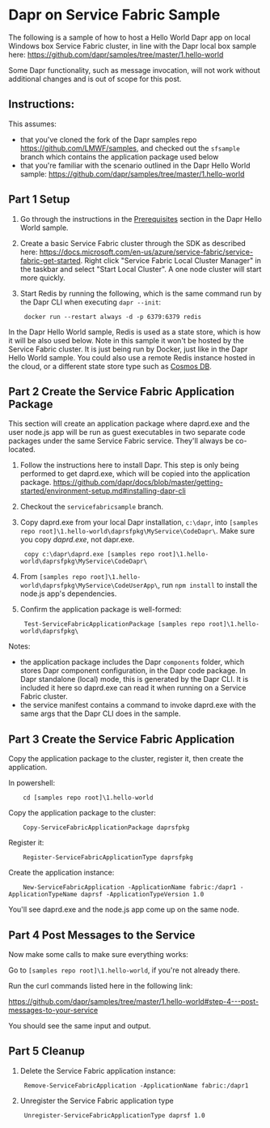 # Dapr on Service Fabric Sample
The following is a sample of how to host a Hello World Dapr app on local Windows box Service Fabric cluster, in line with the Dapr local box sample here:
https://github.com/dapr/samples/tree/master/1.hello-world
 
Some Dapr functionality, such as message invocation, will not work without additional changes and is out of scope for this post.
 
## Instructions:
 
This assumes:
- that you've cloned the fork of the Dapr samples repo https://github.com/LMWF/samples, and checked out the `sfsample` branch which contains the application package used below
- that you're familiar with the scenario outlined in the Dapr Hello World sample: https://github.com/dapr/samples/tree/master/1.hello-world
 
## Part 1 Setup
1. Go through the instructions in the [Prerequisites](https://github.com/dapr/samples/tree/master/1.hello-world#prerequisites) section in the Dapr Hello World sample.
 
2. Create a basic Service Fabric cluster through the SDK as described here: https://docs.microsoft.com/en-us/azure/service-fabric/service-fabric-get-started.  Right click "Service Fabric Local Cluster Manager" in the taskbar and select "Start Local Cluster".  A one node cluster will start more quickly.
 
3. Start Redis by running the following, which is the same command run by the Dapr CLI when executing `dapr --init`: 
    
        docker run --restart always -d -p 6379:6379 redis
 

In the Dapr Hello World sample, Redis is used as a state store, which is how it will be also used below.  Note in this sample it won't be hosted by the Service Fabric cluster.  It is just being run by Docker, just like in the Dapr Hello World sample.  You could also use a remote Redis instance hosted in the cloud, or a different state store type such as [Cosmos DB](https://github.com/dapr/docs/blob/master/howto/setup-state-store/setup-azure-cosmosdb.md).
 
 
## Part 2 Create the Service Fabric Application Package
 
This section will create an application package where daprd.exe and the user node.js app will be run as guest executables in two separate code packages under the same Service Fabric service.  They'll always be co-located.
 
1. Follow the instructions here to install Dapr.  This step is only being performed to get daprd.exe, which will be copied into the application package.
https://github.com/dapr/docs/blob/master/getting-started/environment-setup.md#installing-dapr-cli

2. Checkout the `servicefabricsample` branch.

3. Copy daprd.exe from your local Dapr installation, `c:\dapr`, into `[samples repo root]\1.hello-world\daprsfpkg\MyService\CodeDapr\`.  Make sure you copy _daprd.exe_, not dapr.exe.

        copy c:\dapr\daprd.exe [samples repo root]\1.hello-world\daprsfpkg\MyService\CodeDapr\

4. From `[samples repo root]\1.hello-world\daprsfpkg\MyService\CodeUserApp\`, run `npm install` to install the node.js app's dependencies.
 
5. Confirm the application package is well-formed:

        Test-ServiceFabricApplicationPackage [samples repo root]\1.hello-world\daprsfpkg\

Notes:
- the application package includes the Dapr `components` folder, which stores Dapr component configuration, in the Dapr code package.  In Dapr standalone (local) mode, this is generated by the Dapr CLI. It is included it here so daprd.exe can read it when running on a Service Fabric cluster.
 - the service manifest contains a command to invoke daprd.exe with the same args that the Dapr CLI does in the sample.
 
## Part 3 Create the Service Fabric Application
 
Copy the application package to the cluster, register it, then create the application.
 
In powershell:
 
        cd [samples repo root]\1.hello-world

Copy the application package to the cluster:

        Copy-ServiceFabricApplicationPackage daprsfpkg

Register it: 

        Register-ServiceFabricApplicationType daprsfpkg
 
Create the application instance:

        New-ServiceFabricApplication -ApplicationName fabric:/dapr1 -ApplicationTypeName daprsf -ApplicationTypeVersion 1.0
 
 
You'll see daprd.exe and the node.js app come up on the same node.
 

## Part 4 Post Messages to the Service
 
Now make some calls to make sure everything works:
 
Go to `[samples repo root]\1.hello-world`, if you're not already there.
 
Run the curl commands listed here in the following link:
 
https://github.com/dapr/samples/tree/master/1.hello-world#step-4---post-messages-to-your-service
 
You should see the same input and output.

## Part 5 Cleanup

1. Delete the Service Fabric application instance:

        Remove-ServiceFabricApplication -ApplicationName fabric:/dapr1

2. Unregister the Service Fabric application type

        Unregister-ServiceFabricApplicationType daprsf 1.0